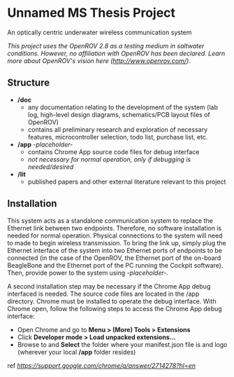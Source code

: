 # Unnamed MS Thesis Project

An optically centric underwater wireless communication system

*This project uses the OpenROV 2.8 as a testing medium in saltwater conditions. However, no affiliation with OpenROV has been declared. Learn more about OpenROV's vision here (http://www.openrov.com/).*

## Structure

  - **/doc**
    - any documentation relating to the development of the system (lab log, high-level design diagrams, schematics/PCB layout files of OpenROV)
    - contains all preliminary research and exploration of necessary features, microcontroller selection, todo list, purchase list, etc.
  - **/app** *-placeholder-*
    - contains Chrome App source code files for debug interface
    - *not necessary for normal operation, only if debugging is needed/desired*
  - **/lit**
    - published papers and other external literature relevant to this project

## Installation

This system acts as a standalone communication system to replace the Ethernet link between two endpoints. Therefore, no software installation is needed for normal operation. Physical connections to the system will need to made to begin wireless transmission. To bring the link up, simply plug the Ethernet interface of the system into two Ethernet ports of endpoints to be connected (in the case of the OpenROV, the Ethernet port of the on-board BeagleBone and the Ethernet port of the PC running the Cockpit software). Then, provide power to the system using *-placeholder-*.

A second installation step may be necessary if the Chrome App debug interfaced is needed. The source code files are located in the /app directory. Chrome must be installed to operate the debug interface. With Chrome open, follow the following steps to access the Chrome App debug interface:

  - Open Chrome and go to **Menu > (More) Tools > Extensions**
  - Click **Developer mode > Load unpacked extensions...**
  - Browse to and **Select** the folder where your manifest.json file is and logo (wherever your local **/app** folder resides)

ref *https://support.google.com/chrome/a/answer/2714278?hl=en*

